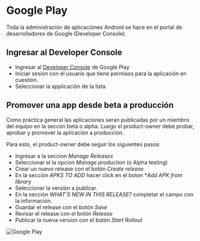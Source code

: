 # Google Play

Toda la administración de aplicaciónes Android se hace en el portal
de desarrolladores de Google (Developer Console).

## Ingresar al Developer Console

- Ingresar al [Developer Console](https://play.google.com/apps/publish) de Google Play
- Iniciar sesión con el usuario que tiene permisos para la aplicación en cuestión.
- Seleccionar la applicación de la lista.

## Promover una app desde beta a producción

Como práctica general las aplicaciones seran publicadas por un miembro del equipo
en la seccón beta o alpha. Luego el product-owner debe probar, aprobar y promover
la aplicación a producción.

Para esto, el product-owner debe seguir los siguientes pasos:

- Ingresar a la seccion *Manage Releases*
- Seleccionar el la opcion *Manage production* (o Alpha testing)
- Crear un nuevo release con el botón *Create release*
- En la sección *APKS TO ADD* hacer click en el boton **Add APK from library*
- Seleccionar la versión a publicar.
- En la sección *WHAT'S NEW IN THIS RELEASE?* completar el campo con la información.
- Guardar el release con el botón *Save*
- Revisar el release con el botón *Release*
- Publicar la nueva version con el botón *Start Rollout*

![Google Play](assets/google-play-publish.gif)
